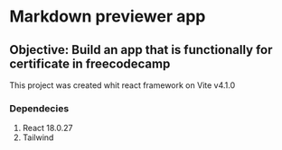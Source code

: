 # Markdown previewer app
## Objective: Build an app that is functionally for certificate in freecodecamp
This project was created whit react framework on Vite v4.1.0

### Dependecies 
1. React 18.0.27
2. Tailwind
